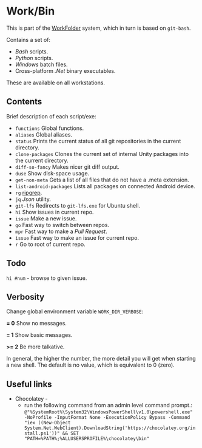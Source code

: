 # Work/Bin

This is part of the [WorkFolder](<https://github.com/cschladetsch/WorkFolder>) system, which in turn is based on `git-bash`.

Contains a set of:

* *Bash* scripts.
* *Python* scripts.
* *Windows* batch files.
* Cross-platform *.Net* binary executables.

These are available on all workstations.

## Contents

Brief description of each script/exe:
  * `functions` Global functions.
  * `aliases` Global aliases.
  * `status` Prints the current status of all git repositories in the current directory.
  * `clone-packages` Clones the current set of internal Unity packages into the current directory.
  * `diff-so-fancy` Makes nicer git diff output.
  * `duse` Show disk-space usage.
  * `get-non-meta` Gets a list of all files that do not have a .meta extension.
  * `list-android-packages` Lists all packages on connected Android device.
  * `rg` [ripgrep](<https://github.com/BurntSushi/ripgrep/blob/master/README.md>).
  * `jq` *Json* utility.
  * `git-lfs` Redirects to `git-lfs.exe` for Ubuntu shell.
  * `hi` Show issues in current repo.
  * `issue` Make a new issue.
  * `go` Fast way to switch between repos.
  * `mpr` Fast way to make a *Pull Request*.
  * `issue` Fast way to make an issue for current repo.
  * `r` Go to root of current repo.

## Todo

`hi #num` - browse to given issue.

## Verbosity

Change global environment variable `WORK_DIR_VERBOSE`:

 **= 0** Show no messages.

 **= 1** Show basic messages.

**>= 2** Be more talkative.

In general, the higher the number, the more detail you will get when starting a new shell. The default is no value, which is equivalent to 0 (zero).

## Useful links

  * Chocolatey - 
    * run the following command from an admin level command prompt.:
    `@"%SystemRoot%\System32\WindowsPowerShell\v1.0\powershell.exe" -NoProfile -InputFormat None -ExecutionPolicy Bypass -Command "iex ((New-Object System.Net.WebClient).DownloadString('https://chocolatey.org/install.ps1'))" && SET "PATH=%PATH%;%ALLUSERSPROFILE%\chocolatey\bin"`
